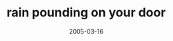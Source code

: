 ---
layout: base.njk
title : 'rain pounding on your door' 
view_title : 'rain pounding on your door' 
year : '2005' 
date : '2005-03-16' 
img_file : '/drawing/rainpoundingonyourdoor.png' 
html_file : 'rainpoundingonyourdoor' 
next_html : 'thatdoesntwork.html' 
year_order : '42' 
permalink : "title/{{html_file}}.html"
---